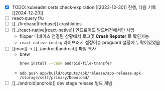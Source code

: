 - [X] TODO: kubeadm certs check-expiration [[2023-12-30]] 진행,  다음 기록 [[2024-12-20]]
- [ ] react-query f/u
- [ ] [[../firebase|firebase]] crashlytics
- [ ] [[../react-native|react-native]] 안드로이드 빌드버전에서만 사망
  - flipper 디바이스 연결된 상황에서 로그및 **Crash Repoter** 로 확인가능
  - `react-native-config` 라이브러시 설정이슈 proguard 설정에 누락이있었음
- [ ] [[mac]] -> [[../android|android]] 파일 복사
  - brew
    ```sh 
    brew install --cask android-file-transfer
    ```
  - `adb push app/build/outputs/apk/release/app-release.apk /storage/self/primary/Download/`
- [ ] [[../android|android]] dev stage release 빌드 개념
